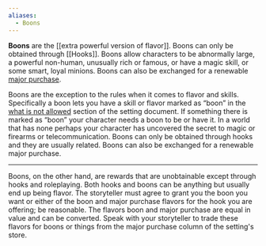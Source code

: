 ```yaml
---
aliases:
  - Boons
---
```



**Boons** are the [[extra powerful version of flavor]]. Boons can only be obtained through [[Hooks]]. Boons allow characters to be abnormally large, a powerful non-human, unusually rich or famous, or have a magic skill, or some smart, loyal minions. Boons can also be exchanged for a renewable [major purchase](#major-purchases).

Boons are the exception to the rules when it comes to flavor and skills. Specifically a boon lets you have a skill or flavor marked as “boon” in the [what is not allowed](#_5nz680a5nyup) section of the setting document. If something there is marked as “boon” your character needs a boon to be or have it. In a world that has none perhaps your character has uncovered the secret to magic or firearms or telecommunication. Boons can only be obtained through hooks and they are usually related. Boons can also be exchanged for a renewable major purchase.

---

Boons, on the other hand, are rewards that are unobtainable except through hooks and roleplaying. Both hooks and boons can be anything but usually end up being flavor. The storyteller must agree to grant you the boon you want or either of the boon and major purchase flavors for the hook you are offering; be reasonable. The flavors boon and major purchase are equal in value and can be converted. Speak with your storyteller to trade these flavors for boons or things from the major purchase column of the setting's store.